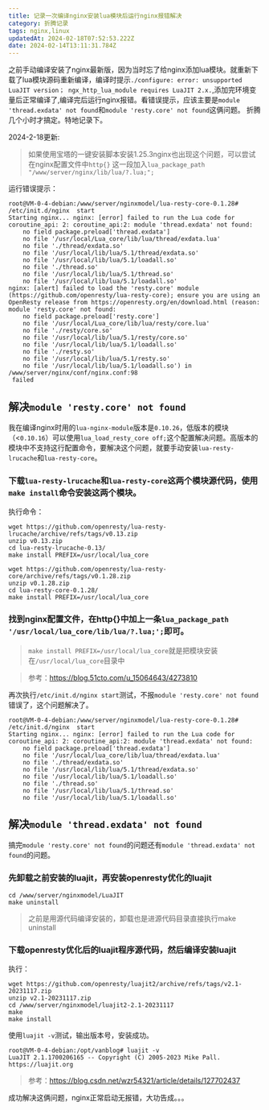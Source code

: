 ```yaml
---
title: 记录一次编译nginx安装lua模块后运行nginx报错解决
category: 折腾记录
tags: nginx,linux
updatedAt: 2024-02-18T07:52:53.222Z
date: 2024-02-14T13:11:31.784Z
---
```



之前手动编译安装了nginx最新版，因为当时忘了给nginx添加lua模块。就重新下载了lua模块源码重新编译，编译时提示`./configure: error: unsupported LuaJIT version； ngx_http_lua_module requires LuaJIT 2.x.`,添加完环境变量后正常编译了,编译完后运行nginx报错。看错误提示，应该主要是`module 'thread.exdata' not found`和`module 'resty.core' not found`这俩问题。
折腾几个小时才搞定。特地记录下。

2024-2-18更新:
>如果使用宝塔的一键安装脚本安装1.25.3nginx也出现这个问题，可以尝试在nginx配置文件中`http{}`
>这一段加入`lua_package_path "/www/server/nginx/lib/lua/?.lua;";`

<!-- more -->


运行错误提示：
```
root@VM-0-4-debian:/www/server/nginxmodel/lua-resty-core-0.1.28# /etc/init.d/nginx  start
Starting nginx... nginx: [error] failed to run the Lua code for coroutine_api: 2: coroutine_api:2: module 'thread.exdata' not found:
	no field package.preload['thread.exdata']
	no file '/usr/local/Lua_core/lib/lua/thread/exdata.lua'
	no file './thread/exdata.so'
	no file '/usr/local/lib/lua/5.1/thread/exdata.so'
	no file '/usr/local/lib/lua/5.1/loadall.so'
	no file './thread.so'
	no file '/usr/local/lib/lua/5.1/thread.so'
	no file '/usr/local/lib/lua/5.1/loadall.so'
nginx: [alert] failed to load the 'resty.core' module (https://github.com/openresty/lua-resty-core); ensure you are using an OpenResty release from https://openresty.org/en/download.html (reason: module 'resty.core' not found:
	no field package.preload['resty.core']
	no file '/usr/local/Lua_core/lib/lua/resty/core.lua'
	no file './resty/core.so'
	no file '/usr/local/lib/lua/5.1/resty/core.so'
	no file '/usr/local/lib/lua/5.1/loadall.so'
	no file './resty.so'
	no file '/usr/local/lib/lua/5.1/resty.so'
	no file '/usr/local/lib/lua/5.1/loadall.so') in /www/server/nginx/conf/nginx.conf:98
 failed
```

## 解决`module 'resty.core' not found`

我在编译nginx时用的`lua-nginx-module`版本是`0.10.26`，低版本的模块（<`0.10.16`）可以使用`lua_load_resty_core off;`这个配置解决问题。高版本的模块中不支持这行配置命令，要解决这个问题，就要手动安装`lua-resty-lrucache`和`lua-resty-core`。


### 下载`lua-resty-lrucache`和`lua-resty-core`这两个模块源代码，使用`make install`命令安装这两个模块。

执行命令：

```
wget https://github.com/openresty/lua-resty-lrucache/archive/refs/tags/v0.13.zip
unzip v0.13.zip
cd lua-resty-lrucache-0.13/
make install PREFIX=/usr/local/lua_core

wget https://github.com/openresty/lua-resty-core/archive/refs/tags/v0.1.28.zip
unzip v0.1.28.zip
cd lua-resty-core-0.1.28/
make install PREFIX=/usr/local/lua_core
```

### 找到nginx配置文件，在http{}中加上一条`lua_package_path '/usr/local/lua_core/lib/lua/?.lua;';`即可。


>`make install PREFIX=/usr/local/lua_core`就是把模块安装在`/usr/local/lua_core`目录中

>参考：https://blog.51cto.com/u_15064643/4273810

再次执行`/etc/init.d/nginx start`测试，不报`module 'resty.core' not found`错误了，这个问题解决了。

```
root@VM-0-4-debian:/www/server/nginxmodel/lua-resty-core-0.1.28# /etc/init.d/nginx  start
Starting nginx... nginx: [error] failed to run the Lua code for coroutine_api: 2: coroutine_api:2: module 'thread.exdata' not found:
	no field package.preload['thread.exdata']
	no file '/usr/local/lua_core/lib/lua/thread/exdata.lua'
	no file './thread/exdata.so'
	no file '/usr/local/lib/lua/5.1/thread/exdata.so'
	no file '/usr/local/lib/lua/5.1/loadall.so'
	no file './thread.so'
	no file '/usr/local/lib/lua/5.1/thread.so'
	no file '/usr/local/lib/lua/5.1/loadall.so'
```


##  解决`module 'thread.exdata' not found`

搞完`module 'resty.core' not found`的问题还有`module 'thread.exdata' not found`的问题。



### 先卸载之前安装的luajit，再安装openresty优化的luajit

```
cd /www/server/nginxmodel/LuaJIT
make uninstall
```
>之前是用源代码编译安装的，卸载也是进源代码目录直接执行make uninstall



### 下载openresty优化后的luajit程序源代码，然后编译安装luajit

执行：

```
wget https://github.com/openresty/luajit2/archive/refs/tags/v2.1-20231117.zip
unzip v2.1-20231117.zip
cd /www/server/nginxmodel/luajit2-2.1-20231117
make
make install
```

使用`luajit -v`测试，输出版本号，安装成功。

```
root@VM-0-4-debian:/opt/vanblog# luajit -v
LuaJIT 2.1.1700206165 -- Copyright (C) 2005-2023 Mike Pall. https://luajit.org
```

>参考：https://blog.csdn.net/wzr54321/article/details/127702437

成功解决这俩问题，nginx正常启动无报错，大功告成。。。